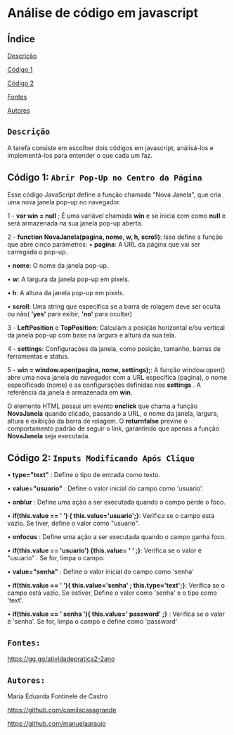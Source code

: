 # Análise de código em javascript
 
## Índice
[Descrição](#descrição)

[Código 1](#código-1-abrir-pop-up-no-centro-da-página)

[Código 2](#código-2-inputs-modificando-após-clique)

[Fontes](#fontes)

[Autores](#autores)
 
## ``Descrição``
 
A tarefa consiste em escolher dois códigos em javascript, análisá-los e implementá-los para entender o que cada um faz.
 
## Código 1: ``Abrir Pop-Up no Centro da Página``
 Esse código JavaScript define a função chamada "Nova Janela", que cria uma nova janela pop-up no navegador.
 
1 - **var win = null** ; É uma variável chamada **win** e se inicia com como **null** e será armazenada na sua janela pop-up aberta.
 
2 - **function NovaJanela(pagina, nome, w, h, scroll)**: Isso define a função que abre cinco parâmetros:
• **pagina**: A URL da página que vai ser carregada o pop-up.

• **nome**: O nome da janela pop-up.

• **w**: A largura da janela pop-up em pixels.

• **h**: A altura da janela pop-up em pixels.

• **scroll**: Uma string que especifica se a barra de rolagem deve ser oculta ou não( **'yes'** para exibir, **'no'** para ocultar)
 
3 - **LeftPosition** e **TopPosition**: Calculam a posição horizontal e/ou vertical da janela pop-up com base na largura e altura da sua tela.
 
4 - **settings**: Configurações da janela, como posição, tamanho, barras de ferramentas e status.
 
5 - **win = window.open(pagina, nome, settings);**: A função window.open() abre uma nova janela do navegador com a URL específica (pagina), o nome especificado (nome) e as configurações definidas nos **settings** . A referência da janela é armazenada em **win**.
 
O elemento HTML <a></a> possui um evento **onclick** que chama a função **NovaJanela** quando clicado, passando a URL, o nome da janela, largura, altura e exibição da barra de rolagem. O **returnfalse** previne o comportamento padrão de seguir o link, garantindo que apenas a função **NovaJanela** seja executada.
 
## Código 2: ``Inputs Modificando Após Clique``

• **type="text"**  : Define o tipo de entrada como texto.
 
• **value="usuario"** : Define o valor inicial do campo como 'usuario'.
 
• **onblur** : Define uma ação a ser executada quando o campo perde o foco.
 
• **if(this.value == ' ') { this.value='usuario';}**: Verifica se o campo esta vazio. Se tiver, define o valor como "usuario".
 
• **onfocus** : Define uma ação a ser executada quando o campo ganha foco.
 
• **if(this.value == 'usuario') {this.value= ' ' ;}**: Verifica se o valor é "usuario" . Se for, limpa o campo.
 
• **value="senha"** : Define o valor inicial do campo como 'senha'
 
• **if(this.value == ' '){ this.value='senha' ; this.type='text';}**: Verifica se o campo está vazio. Se estiver, Define o valor como 'senha' e o tipo como 'text'.

• **if(this.value == ' senha '){ this.value=' password' ;}** : Verifica se o valor é 'senha'. Se for, limpa o campo e define como 'password'

## ``Fontes:``
https://gg.gg/atividadepratica2-2ano

## ``Autores:``
Maria Eduarda Fontinele de Castro

https://github.com/camilacasagrande

https://github.com/manuelaaraujo